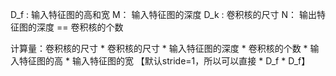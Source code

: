 


D_f : 输入特征图的高和宽
M： 输入特征图的深度
D_k : 卷积核的尺寸
N： 输出特征图的深度 == 卷积核的个数

计算量：卷积核的尺寸 * 卷积核的尺寸 * 输入特征图的深度 * 卷积核的个数 * 输入特征图的高 * 输入特征图的宽 【默认stride=1，所以可以直接 * D_f * D_f】

